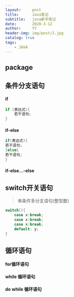 ```yaml
---
layout:     post
title:      Java笔记
subtitle:   java新手笔记
date:       2020-3-12
author:     YY
header-img: img/post/2.jpg
catalog: true
tags:
    - JAVA
---
```

## package

## 条件分支语句
#### if
```java
if (表达式){
    若干语句;
}
```
#### if-else
```java
if(表达式){
若干语句;
}else{
若干语句;
}
```
#### if-else...-else

## switch开关语句
> 单条件多分支语句(整型数)

```java
switch(){
    case x:break;
    case x:break;
    case x:break;
    default: y;
}
```

## 循环语句
#### for循环语句
#### while 循环语句
#### do while 循环语句
